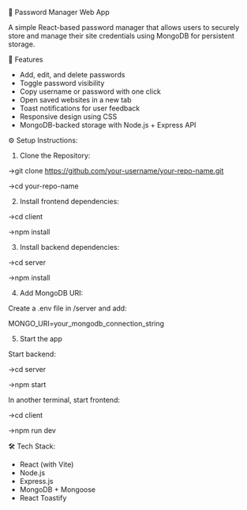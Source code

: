 🔐 Password Manager Web App

A simple React-based password manager that allows users to securely store and manage their site credentials using MongoDB for persistent storage.

🚀 Features
* Add, edit, and delete passwords
* Toggle password visibility
* Copy username or password with one click
* Open saved websites in a new tab
* Toast notifications for user feedback
* Responsive design using CSS
* MongoDB-backed storage with Node.js + Express API

⚙️ Setup Instructions: 

1. Clone the Repository:
 
->git clone https://github.com/your-username/your-repo-name.git

->cd your-repo-name

2. Install frontend dependencies:
 
->cd client

->npm install

3. Install backend dependencies:
   
->cd server

->npm install

4. Add MongoDB URI:
   
Create a .env file in /server and add:

MONGO_URI=your_mongodb_connection_string

5. Start the app
   
Start backend:

->cd server

->npm start

In another terminal, start frontend:

->cd client

->npm run dev

🛠 Tech Stack:

* React (with Vite)
* Node.js
* Express.js
* MongoDB + Mongoose
* React Toastify


